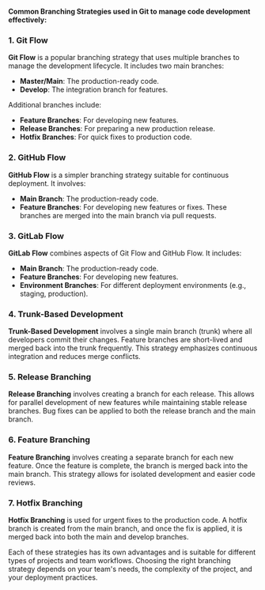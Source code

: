 **Common Branching Strategies used in Git to manage code development effectively:**

### 1. Git Flow

**Git Flow** is a popular branching strategy that uses multiple branches to manage the development lifecycle. It includes two main branches:

- **Master/Main**: The production-ready code.
- **Develop**: The integration branch for features.

Additional branches include:

- **Feature Branches**: For developing new features.
- **Release Branches**: For preparing a new production release.
- **Hotfix Branches**: For quick fixes to production code.

### 2. GitHub Flow

**GitHub Flow** is a simpler branching strategy suitable for continuous deployment. It involves:

- **Main Branch**: The production-ready code.
- **Feature Branches**: For developing new features or fixes. These branches are merged into the main branch via pull requests.

### 3. GitLab Flow

**GitLab Flow** combines aspects of Git Flow and GitHub Flow. It includes:

- **Main Branch**: The production-ready code.
- **Feature Branches**: For developing new features.
- **Environment Branches**: For different deployment environments (e.g., staging, production).

### 4. Trunk-Based Development

**Trunk-Based Development** involves a single main branch (trunk) where all developers commit their changes. Feature branches are short-lived and merged back into the trunk frequently. This strategy emphasizes continuous integration and reduces merge conflicts.

### 5. Release Branching

**Release Branching** involves creating a branch for each release. This allows for parallel development of new features while maintaining stable release branches. Bug fixes can be applied to both the release branch and the main branch.

### 6. Feature Branching

**Feature Branching** involves creating a separate branch for each new feature. Once the feature is complete, the branch is merged back into the main branch. This strategy allows for isolated development and easier code reviews.

### 7. Hotfix Branching

**Hotfix Branching** is used for urgent fixes to the production code. A hotfix branch is created from the main branch, and once the fix is applied, it is merged back into both the main and develop branches.

Each of these strategies has its own advantages and is suitable for different types of projects and team workflows. Choosing the right branching strategy depends on your team's needs, the complexity of the project, and your deployment practices.

